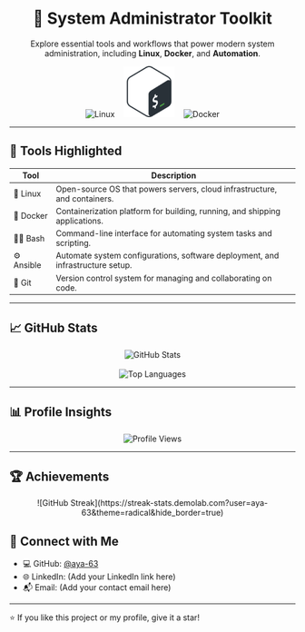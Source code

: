 <h1 align="center">🚀 System Administrator Toolkit</h1>

<p align="center">
  Explore essential tools and workflows that power modern system administration, including <strong>Linux</strong>, <strong>Docker</strong>, and <strong>Automation</strong>.
</p>

<p align="center">
  <img src="https://upload.wikimedia.org/wikipedia/commons/a/af/Tux.png" alt="Linux" width="120"/>
  &nbsp;&nbsp;
  <img src="https://raw.githubusercontent.com/devicons/devicon/master/icons/bash/bash-original.svg" alt="Bash" width="90"/>
  &nbsp;&nbsp;
  <img src="https://www.vectorlogo.zone/logos/docker/docker-official.svg" alt="Docker" width="100"/>
</p>

---

## 🧰 Tools Highlighted

| Tool          | Description                                                                  |
|---------------|------------------------------------------------------------------------------|
| 🐧 Linux      | Open-source OS that powers servers, cloud infrastructure, and containers.     |
| 🐳 Docker     | Containerization platform for building, running, and shipping applications.  |
| 🧑‍💻 Bash      | Command-line interface for automating system tasks and scripting.            |
| ⚙️ Ansible    | Automate system configurations, software deployment, and infrastructure setup.|
| 🔐 Git        | Version control system for managing and collaborating on code.               |

---

## 📈 GitHub Stats

<p align="center">
  <img src="https://github-readme-stats.vercel.app/api?username=aya-63&show_icons=true&count_private=true&theme=tokyonight" alt="GitHub Stats" width="480"/>
  <br><br>
  <img src="https://github-readme-stats.vercel.app/api/top-langs/?username=aya-63&layout=compact&theme=tokyonight" alt="Top Languages" width="300"/>
</p>

---

## 📊 Profile Insights

<p align="center">
  <img src="https://komarev.com/ghpvc/?username=aya-63&label=Profile%20Views&color=blue&style=flat" alt="Profile Views"/>
</p>

---

## 🏆 Achievements

<p align="center">
  ![GitHub Streak](https://streak-stats.demolab.com?user=aya-63&theme=radical&hide_border=true)
</p>



## 🔗 Connect with Me

- 💻 GitHub: [@aya-63](https://github.com/aya-63)
- 🌐 LinkedIn: (Add your LinkedIn link here)
- 📬 Email: (Add your contact email here)

---

⭐️ If you like this project or my profile, give it a star!  

